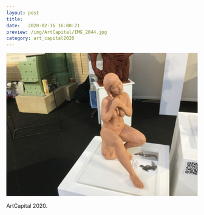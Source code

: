 ```yaml
---
layout: post
title:
date:   2020-02-16 16:00:21
preview: /img/ArtCapital/IMG_2044.jpg
category: art_capital2020
---
```


![Picture 1](/img/ArtCapital/IMG_2044.jpg) 


ArtCapital 2020.


